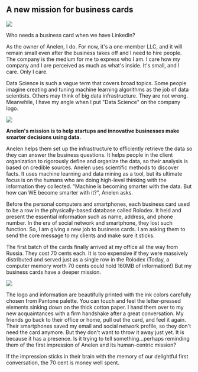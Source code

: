 ## A new mission for business cards

![](https://raw.githubusercontent.com/daigotanaka/essays/master/images/rolodex-mad-men.jpg)

Who needs a business card when we have LinkedIn?

As the owner of Anelen, I do. For now, it's a one-member LLC, and it will
remain small even after the business takes off and I need to hire people.
The company is the medium for me to express who I am. I care how my company
and I are perceived as much as what's inside. It's small, and I care. Only I
care.

Data Science is such a vague term that covers broad topics. Some people imagine
creating and tuning machine learning algorithms as the job of data scientists.
Others may think of big data infrastructure. They are not wrong. Meanwhile, I
have my angle when I put "Data Science" on the company logo.

![](https://raw.githubusercontent.com/daigotanaka/essays/master/images/anelen-logo.png)

**Anelen's mission is to help startups and innovative businesses make smarter
decisions using data.**

Anelen helps them set up the infrastructure to efficiently retrieve the data so
they can answer the business questions. It helps people in the client
organization to rigorously define and organize the data, so their analysis is
based on credible sources. Anelen uses scientific methods to discover facts. It
uses machine learning and data mining as a tool, but its ultimate focus is on
the humans who are doing high-level thinking with the information they
collected. "Machine is becoming smarter with the data. But how can WE become
smarter with it?", Anelen asks.

Before the personal computers and smartphones, each business card used to be a
row in the physically-based database called Rolodex. It held and present the
essential information such as name, address, and phone number. In the era of
social network and smartphone, they lost such function. So, I am giving a
new job to business cards. I am asking them to send the core message to my
clients and make sure it sticks.

The first batch of the cards finally arrived at my office all the way from
Russia. They cost 70 cents each. It is too expensive if they were massively
distributed and served just as a single row in the Rolodex (Today, a computer
memory worth 70 cents could hold 160MB of information!) But my business cards
have a deeper mission.

![](https://raw.githubusercontent.com/daigotanaka/essays/master/images/businesscard.jpg)

The logo and information are beautifully printed with the ink colors carefully
chosen from Pantone palette. You can touch and feel the letter-pressed elements
sinking down on the thick cotton paper. I hand them over to my new
acquaintances with a firm handshake after a great conversation.  My friends go
back to their office or home, pull out the card, and feel it again. Their
smartphones saved my email and social network profile, so they don't need the
card anymore. But they don't want to throw it away just yet. It is because it
has a presence. Is it trying to tell something...perhaps reminding them of the
first impression of Anelen and its human-centric mission?

If the impression sticks in their brain with the memory of our delightful
first conversation, the 70 cent is money well spent.
